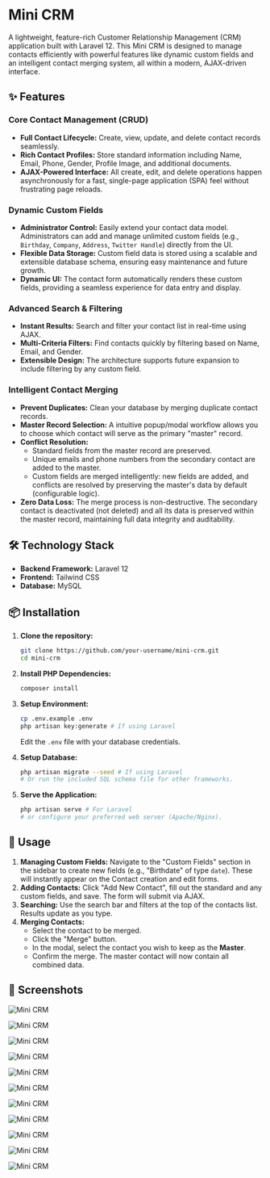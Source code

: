 # Mini CRM 

A lightweight, feature-rich Customer Relationship Management (CRM) application built with Laravel 12. This Mini CRM is designed to manage contacts efficiently with powerful features like dynamic custom fields and an intelligent contact merging system, all within a modern, AJAX-driven interface.

## ✨ Features

### Core Contact Management (CRUD)
*   **Full Contact Lifecycle:** Create, view, update, and delete contact records seamlessly.
*   **Rich Contact Profiles:** Store standard information including Name, Email, Phone, Gender, Profile Image, and additional documents.
*   **AJAX-Powered Interface:** All create, edit, and delete operations happen asynchronously for a fast, single-page application (SPA) feel without frustrating page reloads.

### Dynamic Custom Fields
*   **Administrator Control:** Easily extend your contact data model. Administrators can add and manage unlimited custom fields (e.g., `Birthday`, `Company`, `Address`, `Twitter Handle`) directly from the UI.
*   **Flexible Data Storage:** Custom field data is stored using a scalable and extensible database schema, ensuring easy maintenance and future growth.
*   **Dynamic UI:** The contact form automatically renders these custom fields, providing a seamless experience for data entry and display.

### Advanced Search & Filtering
*   **Instant Results:** Search and filter your contact list in real-time using AJAX.
*   **Multi-Criteria Filters:** Find contacts quickly by filtering based on Name, Email, and Gender.
*   **Extensible Design:** The architecture supports future expansion to include filtering by any custom field.

### Intelligent Contact Merging
*   **Prevent Duplicates:** Clean your database by merging duplicate contact records.
*   **Master Record Selection:** A intuitive popup/modal workflow allows you to choose which contact will serve as the primary "master" record.
*   **Conflict Resolution:**
    *   Standard fields from the master record are preserved.
    *   Unique emails and phone numbers from the secondary contact are added to the master.
    *   Custom fields are merged intelligently: new fields are added, and conflicts are resolved by preserving the master's data by default (configurable logic).
*   **Zero Data Loss:** The merge process is non-destructive. The secondary contact is deactivated (not deleted) and all its data is preserved within the master record, maintaining full data integrity and auditability.

## 🛠️ Technology Stack

*   **Backend Framework:** Laravel 12
*   **Frontend:** Tailwind CSS
*   **Database:** MySQL

## 📦 Installation

1.  **Clone the repository:**
    ```bash
    git clone https://github.com/your-username/mini-crm.git
    cd mini-crm
    ```

2.  **Install PHP Dependencies:**
    ```bash
    composer install
    ```

3.  **Setup Environment:**
    ```bash
    cp .env.example .env
    php artisan key:generate # If using Laravel
    ```
    Edit the `.env` file with your database credentials.

4.  **Setup Database:**
    ```bash
    php artisan migrate --seed # If using Laravel
    # Or run the included SQL schema file for other frameworks.
    ```

5.  **Serve the Application:**
    ```bash
    php artisan serve # For Laravel
    # or configure your preferred web server (Apache/Nginx).
    ```
## 🚀 Usage

1.  **Managing Custom Fields:** Navigate to the "Custom Fields" section in the sidebar to create new fields (e.g., "Birthdate" of type `date`). These will instantly appear on the Contact creation and edit forms.
2.  **Adding Contacts:** Click "Add New Contact", fill out the standard and any custom fields, and save. The form will submit via AJAX.
3.  **Searching:** Use the search bar and filters at the top of the contacts list. Results update as you type.
4.  **Merging Contacts:**
    *   Select the contact to be merged.
    *   Click the "Merge" button.
    *   In the modal, select the contact you wish to keep as the **Master**.
    *   Confirm the merge. The master contact will now contain all combined data.

## 🚀 Screenshots

![Mini CRM](public/images/welcomescreen.png)

![Mini CRM](public/images/login.png)

![Mini CRM](public/images/register.png)

![Mini CRM](public/images/contacts.png)

![Mini CRM](public/images/add%20contact.png)

![Mini CRM](public/images/filter%20contact.png)

![Mini CRM](public/images/contact%20primary.png)

![Mini CRM](public/images/contact%20merged%20details.png)

![Mini CRM](public/images/custom%20fields.png)

![Mini CRM](public/images/add%20custom%20field.png)

![Mini CRM](public/images/edit%20custom%20field.png)

